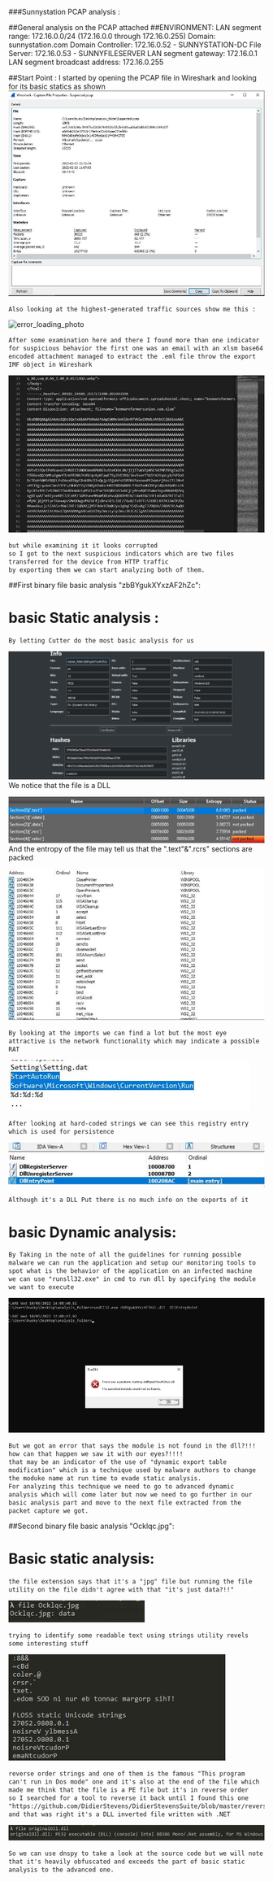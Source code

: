 
###Sunnystation PCAP analysis :

##General analysis on the PCAP attached
##ENVIRONMENT:
	LAN segment range: 172.16.0.0/24 (172.16.0.0 through 172.16.0.255)
	Domain: sunnystation.com
	Domain Controller: 172.16.0.52 - SUNNYSTATION-DC
	File Server: 172.16.0.53 - SUNNYFILESERVER
	LAN segment gateway: 172.16.0.1
	LAN segment broadcast address: 172.16.0.255 


##Start Point :
	I started by opening the PCAP file in Wireshark and looking for its basic statics as shown
![error_loading_photo](Screenshots/statics.jpg)


	Also looking at the highest-generated traffic sources show me this :
![error_loading_photo](Screenshots/trafic_denisty.jpg)

	After some examination here and there I found more than one indicator for suspicious behavior the first one was an email with an xlsm base64 encoded attachment managed to extract the .eml file throw the export IMF object in Wireshark 



![error_loading_photo](Screenshots/attachment.jpg)

	but while examining it it looks corrupted 
	so I got to the next suspicious indicators which are two files transferred for the device from HTTP traffic
	by exporting them we can start analyzing both of them.
##First binary file basic analysis "zbBYgukXYxzAF2hZc":
# basic Static analysis :
	By letting Cutter do the most basic analysis for us


![error_loading_photo](Screenshots/basicanalysis.jpg)
	We notice that the file is a DLL 


![error_loading_photo](Screenshots/packing.jpg)
	And the entropy of the file may tell us that the ".text"&".rcrs" sections are packed


![error_loading_photo](Screenshots/imports.jpg)
	
	By looking at the imports we can find a lot but the most eye attractive is the network functionality which may indicate a possible RAT 


![error_loading_photo](Screenshots/strings.jpg)
	
	After looking at hard-coded strings we can see this registry entry which is used for persistence



![error_loading_photo](Screenshots/exports.jpg)
	
	Although it's a DLL Put there is no much info on the exports of it
# basic Dynamic analysis:
	
	By Taking in the note of all the guidelines for running possible malware we can run the application and setup our monitoring tools to spot what is the behavior of the application on an infected machine 
	we can use "runsll32.exe" in cmd to run dll by specifying the module we want to execute


![error_loading_photo](Screenshots/DETM.jpg)
	
	But we got an error that says the module is not found in the dll?!!! how can that happen we saw it with our eyes?!!!!
	that may be an indicator of the use of "dynamic export table modification" which is a technique used by malware authors to change the moduke name at run time to evade static analysis.
	For analyzing this technique we need to go to advanced dynamic analysis which will come later but now we need to go further in our basic analysis part and move to the next file extracted from the packet capture we got.

##Second binary file basic analysis "Ocklqc.jpg":
# Basic static analysis:
	the file extension says that it's a "jpg" file but running the file utility on the file didn't agree with that "it's just data?!!"


![error_loading_photo](Screenshots/file.jpg)

	trying to identify some readable text using strings utility revels some interesting stuff 


![error_loading_photo](Screenshots/reverse.jpg)
	
	reverse order strings and one of them is the famous "This program can't run in Dos mode" one and it's also at the end of the file which made me think that the file is a PE file but it's in reverse order
	so I searched for a tool to reverse it back until I found this one "https://github.com/DidierStevens/DidierStevensSuite/blob/master/reverse.exe" and that was right it's a DLL inverted file written with .NET


![error_loading_photo](Screenshots/net.jpg)
	
	So we can use dnspy to take a look at the source code but we will note that it's heavily obfuscated and exceeds the part of basic static analysis to the advanced one.



